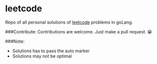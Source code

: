 # leetcode

Repo of all personal solutions of [leetcode](https://leetcode.com/) problems in goLang.

###Contribute:
Contributions are welcome. Just make a pull request. :grin:

###Note:

- Solutions has to pass the auto marker
- Solutions may not be optimal
